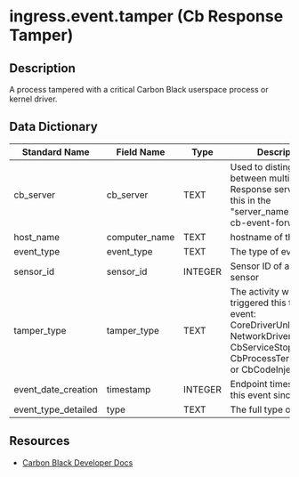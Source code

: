# ingress.event.tamper (Cb Response Tamper)

## Description
A process tampered with a critical Carbon Black userspace process or kernel driver.

## Data Dictionary
|Standard Name|Field Name|Type|Description|Sample Value|
|---|---|---|---|---|
|cb_server|cb_server|TEXT|Used to distinguish between multiple Cb Response servers. Set this in the "server_name" option of cb-event-forwarder.ini.|cbserver|
|host_name|computer_name|TEXT|hostname of the sensor|JASON-WIN81-VM|
|event_type|event_type|TEXT|The type of event|tamper|
|sensor_id|sensor_id|INTEGER|Sensor ID of associated sensor|1|
|tamper_type|tamper_type|TEXT|The activity which triggered this tamper event: CoreDriverUnloaded, NetworkDriverUnloaded, CbServiceStopped, CbProcessTerminated, or CbCodeInjection|CbProcessTerminated|
|event_date_creation|timestamp|INTEGER|Endpoint timestamp of this event since epoch|1450470603|
|event_type_detailed|type|TEXT|The full type of event|ingress.event.tamper|

## Resources
* [Carbon Black Developer Docs](https://developer.carbonblack.com/reference/enterprise-response/event-forwarder/event-schema/#ingress-event-tamper-cb-response-tamper)
